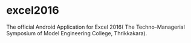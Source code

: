 # excel2016
The official Android Application for Excel 2016( The Techno-Managerial Symposium of Model Engineering College, Thrikkakara).
